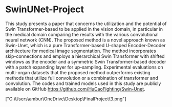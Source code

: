 # SwinUNet-Project
This study presents a paper that concerns the utilization and the potential of Swin Transformer-based to be applied in the vision domain, in particular in the medical domain comparing the results with the various convolutional neural network (CNN). The proposed method is a novel approach known as Swin-Unet, which is a pure Transformer-based U-shaped Encoder-Decoder architecture for medical image segmentation. The method incorporates skip-connections and employs a hierarchical Swin Transformer with shifted windows as the encoder and a symmetric Swin Transformer-based decoder with a patch expanding layer for up-sampling. Experimental evaluations on multi-organ datasets that the proposed method outperforms existing methods that utilize full convolution or a combination of transformer and convolution. The codes and trained models used in this study are publicly available on GitHub https://github.com/HuCaoFighting/Swin-Unet.

["C:\Users\ambur\OneDrive\Desktop\FinalProject\3.png"]
